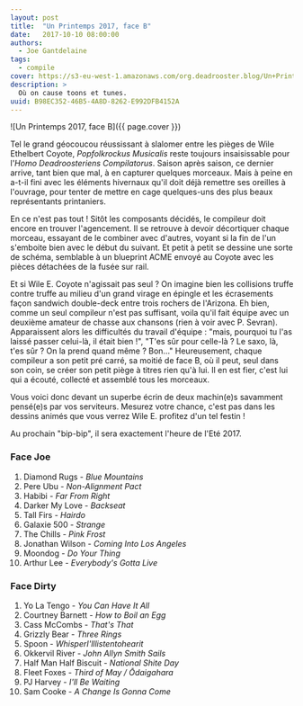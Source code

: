 ```yaml
---
layout: post
title:  "Un Printemps 2017, face B"
date:   2017-10-10 08:00:00
authors:
  - Joe Gantdelaine
tags:
  - compile
cover: https://s3-eu-west-1.amazonaws.com/org.deadrooster.blog/Un+Printemps+2017-face+B.jpg
description: >
  Où on cause toons et tunes.
uuid: B98EC352-46B5-4A8D-8262-E992DFB4152A
---
```


![Un Printemps 2017, face B]({{ page.cover }})

Tel le grand géocoucou réussissant à slalomer entre les pièges de Wile Ethelbert
Coyote, *Popfolkrockus Musicalis* reste toujours insaisissable pour l'*Homo
Deadroosteriens Compilatorus*. Saison après saison, ce dernier arrive, tant bien
que mal, à en capturer quelques morceaux. Mais à peine en a-t-il fini avec les
éléments hivernaux qu'il doit déjà remettre ses oreilles à l'ouvrage, pour
tenter de mettre en cage quelques-uns des plus beaux représentants printaniers.

En ce n'est pas tout ! Sitôt les composants décidés, le compileur doit encore en
trouver l'agencement. Il se retrouve à devoir décortiquer chaque morceau,
essayant de le combiner avec d'autres, voyant si la fin de l'un s'emboite bien
avec le début du suivant. Et petit à petit se dessine une sorte de schéma,
semblable à un blueprint ACME envoyé au Coyote avec les pièces détachées de la
fusée sur rail.

Et si Wile E. Coyote n'agissait pas seul ? On imagine bien les collisions truffe
contre truffe au milieu d'un grand virage en épingle et les écrasements façon
sandwich double-deck entre trois rochers de l'Arizona. Eh bien, comme un seul
compileur n'est pas suffisant, voila qu'il fait équipe avec un deuxième amateur
de chasse aux chansons (rien à voir avec P. Sevran). Apparaissent alors les
difficultés du travail d'équipe : "mais, pourquoi tu l'as laissé passer
celui-là, il était bien !", "T'es sûr pour celle-là ? Le saxo, là, t'es sûr ? On
la prend quand même ? Bon..." Heureusement, chaque compileur a son petit pré
carré, sa moitié de face B, où il peut, seul dans son coin, se créer son petit
piège à titres rien qu'à lui. Il en est fier, c'est lui qui a écouté, collecté
et assemblé tous les morceaux.

Vous voici donc devant un superbe écrin de deux machin(e)s savamment pensé(e)s
par vos serviteurs. Mesurez votre chance, c'est pas dans les dessins animés que
vous verrez Wile E. profitez d'un tel festin !

Au prochain "bip-bip", il sera exactement l'heure de l'Eté 2017.

<div id='printemps-2017-face-B-playlist'
     class="dr-playlist"
     dr-spotify-id="2FhlVbCDvPojqLvF0ZIrQH"
     dr-spotify-user="guiguilele">
</div>

### Face Joe

1. Diamond Rugs - *Blue Mountains*
1. Pere Ubu - *Non-Alignment Pact*
1. Habibi - *Far From Right*
1. Darker My Love - *Backseat*
1. Tall Firs - *Hairdo*
1. Galaxie 500 - *Strange*
1. The Chills - *Pink Frost*
1. Jonathan Wilson - *Coming Into Los Angeles*
1. Moondog - *Do Your Thing*
1. Arthur Lee - *Everybody's Gotta Live*

### Face Dirty

1. Yo La Tengo - *You Can Have It All*
1. Courtney Barnett - *How to Boil an Egg*
1. Cass McCombs - *That's That*
1. Grizzly Bear - *Three Rings*
1. Spoon - *WhisperI'lllistentohearit*
1. Okkervil River - *John Allyn Smith Sails*
1. Half Man Half Biscuit - *National Shite Day*
1. Fleet Foxes - *Third of May / Ōdaigahara*
1. PJ Harvey - *I'll Be Waiting*
1. Sam Cooke - *A Change Is Gonna Come*
